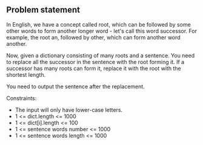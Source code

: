 ## Problem statement
In English, we have a concept called root, which can be followed by some other words to form another longer word - let's call this word successor. For example, the root an, followed by other, which can form another word another.

Now, given a dictionary consisting of many roots and a sentence. You need to replace all the successor in the sentence with the root forming it. If a successor has many roots can form it, replace it with the root with the shortest length.

You need to output the sentence after the replacement.


Constraints:
- The input will only have lower-case letters.
- 1 <= dict.length <= 1000
- 1 <= dict[i].length <= 100
- 1 <= sentence words number <= 1000
- 1 <= sentence words length <= 1000